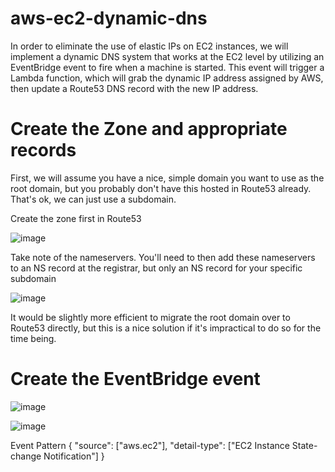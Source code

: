 # aws-ec2-dynamic-dns

In order to eliminate the use of elastic IPs on EC2 instances, we will implement a dynamic DNS system that works at the EC2 level by utilizing an EventBridge event to fire when a machine is started. This event will trigger a Lambda function, which will grab the dynamic IP address assigned by AWS, then update a Route53 DNS record with the new IP address. 

# Create the Zone and appropriate records

First, we will assume you have a nice, simple domain you want to use as the root domain, but you probably don't have this hosted in Route53 already. That's ok, we can just use a subdomain. 

Create the zone first in Route53

![image](https://github.com/githubarooski/aws-ec2-dynamic-dns/assets/62593128/02eb881e-7736-4d99-a1a4-64fa23434ff1)

Take note of the nameservers. You'll need to then add these nameservers to an NS record at the registrar, but only an NS record for your specific subdomain

![image](https://github.com/githubarooski/aws-ec2-dynamic-dns/assets/62593128/e0d7d22d-171d-46c5-be27-9d833a36a086)

It would be slightly more efficient to migrate the root domain over to Route53 directly, but this is a nice solution if it's impractical to do so for the time being. 

# Create the EventBridge event

![image](https://github.com/githubarooski/aws-ec2-dynamic-dns/assets/62593128/918ee837-672e-4793-8904-8c13a7370689)

![image](https://github.com/githubarooski/aws-ec2-dynamic-dns/assets/62593128/9d577439-4154-4b4e-8bb7-48d9d1ced918)

Event Pattern
{
  "source": ["aws.ec2"],
  "detail-type": ["EC2 Instance State-change Notification"]
}

